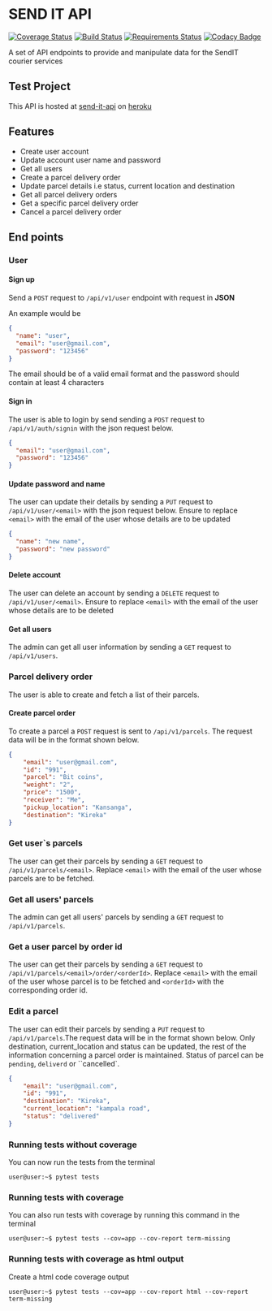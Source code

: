 # SEND IT API
[![Coverage Status](https://coveralls.io/repos/github/Stanley-Okwii/send-it-api/badge.svg?branch=development)](https://coveralls.io/github/Stanley-Okwii/send-it-api?branch=development)
[![Build Status](https://travis-ci.org/Stanley-Okwii/send-it-api.svg?branch=development)](https://travis-ci.org/Stanley-Okwii/send-it-api/)
[![Requirements Status](https://requires.io/github/Stanley-Okwii/send-it-api/requirements.svg?branch=development)](https://requires.io/github/Stanley-Okwii/send-it-api/requirements/?branch=development)
[![Codacy Badge](https://api.codacy.com/project/badge/Grade/847d5ac9919144b88cb6c0807a36d2f9)](https://app.codacy.com/app/Stanley-Okwii/send-it-api?utm_source=github.com&utm_medium=referral&utm_content=Stanley-Okwii/send-it-api&utm_campaign=Badge_Grade_Dashboard)

A set of API endpoints to provide and manipulate data for the SendIT courier services

## Test Project 
This API is hosted at [send-it-api](https://sender-app.herokuapp.com) on [heroku](heroku.com)

## Features
 - Create user account
 - Update account user name and password 
 - Get all users
 - Create a parcel delivery order
 - Update parcel details i.e status, current location and destination
 - Get all parcel delivery orders
 - Get a specific parcel delivery order
 - Cancel a parcel delivery order

## End points
### User
#### Sign up
Send a `POST` request to `/api/v1/user` endpoint with request in **JSON** 

An example would be
```json
{
  "name": "user",
  "email": "user@gmail.com",
  "password": "123456"
}
```
The email should be of a valid email format and the password should contain at least 4 characters

#### Sign in
The user is able to login by send sending a `POST` request to `/api/v1/auth/signin` with the json request below.
```json
{
  "email": "user@gmail.com",
  "password": "123456"
}
```

#### Update password and name
The user can update their details by sending a `PUT` request to `/api/v1/user/<email>` with the json request below. Ensure to replace `<email>` with the email of the user whose details are to be updated
```json
{
  "name": "new name",
  "password": "new password"
}
```

#### Delete account
The user can delete an account by sending a `DELETE` request to `/api/v1/user/<email>`. Ensure to replace `<email>` with the email of the user whose details are to be deleted

#### Get all users
The admin can get all user information by sending a `GET` request to `/api/v1/users`.

### Parcel delivery order
The user is able to create and fetch a list of their parcels.

#### Create parcel order
To create a parcel a `POST` request is sent to `/api/v1/parcels`. The request data will be in the format shown below.

```json
{
    "email": "user@gmail.com",
    "id": "991",
    "parcel": "Bit coins",
    "weight": "2",
    "price": "1500",
    "receiver": "Me",
    "pickup_location": "Kansanga",
    "destination": "Kireka"
}
```

### Get user`s parcels
The user can get their parcels by sending a `GET` request to `/api/v1/parcels/<email>`. Replace `<email>` with the email of the user whose parcels are to be fetched.

### Get all users' parcels
The admin can get all users' parcels by sending a `GET` request to `/api/v1/parcels`.

### Get a user parcel by order id
The user can get their parcels by sending a `GET` request to `/api/v1/parcels/<email>/order/<orderId>`. Replace `<email>` with the email of the user whose parcel is to be fetched and `<orderId>` with the corresponding order id.

### Edit a parcel
The user can edit their parcels by sending a `PUT` request to `/api/v1/parcels`.The request data will be in the format shown below. Only destination, current_location and status can be updated, the rest of the information concerning a parcel order is maintained. Status of parcel can be `pending`, `deliverd` or ``cancelled`.
```json
{
    "email": "user@gmail.com",
    "id": "991",
    "destination": "Kireka",
    "current_location": "kampala road",
    "status": "delivered"
}
```

### Running tests without coverage
You can now run the tests from the terminal
```console
user@user:~$ pytest tests
```

### Running tests with coverage
You can also run tests with coverage by running this command in the terminal
```console
user@user:~$ pytest tests --cov=app --cov-report term-missing
```

### Running tests with coverage as html output
Create a html code coverage output
```console
user@user:~$ pytest tests --cov=app --cov-report html --cov-report term-missing
```
